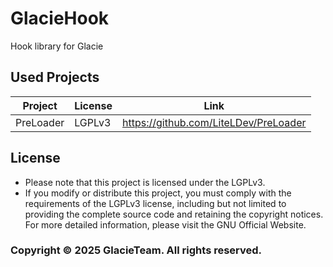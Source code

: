 # GlacieHook
Hook library for Glacie

## Used Projects
| Project          | License    | Link                                    |
| ---------------- | ---------- | --------------------------------------- |
| PreLoader        | LGPLv3     | <https://github.com/LiteLDev/PreLoader> |

## License
- Please note that this project is licensed under the LGPLv3.
- If you modify or distribute this project, you must comply with the requirements of the LGPLv3 license, including but not limited to providing the complete source code and retaining the copyright notices. For more detailed information, please visit the GNU Official Website.

### Copyright © 2025 GlacieTeam. All rights reserved.